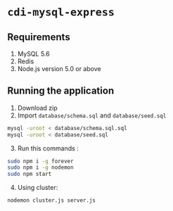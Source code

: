 # `cdi-mysql-express`

Requirements
-----
1. MySQL 5.6
2. Redis
3. Node.js version 5.0 or above

## Running the application
1. Download zip
2. Import `database/schema.sql` and `database/seed.sql`
  ```sh
  mysql -uroot < database/schema.sql.sql
  mysql -uroot < database/seed.sql
  ```

3. Run this commands :
  ```sh
  sudo npm i -g forever
  sudo npm i -g nodemon
  sudo npm start
  ```

4. Using cluster:
  ```sh
  nodemon cluster.js server.js
  ```

<!-- ## Special Thanks
(https://www.bithound.io/github/anyTV/anytv-node-boilerplate), especially rvnjl <3 -->
